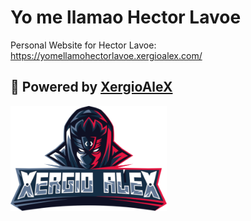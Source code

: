 # Yo me llamao Hector Lavoe

Personal Website for Hector Lavoe: https://yomellamohectorlavoe.xergioalex.com/

## :electric_plug: Powered by [XergioAleX](https://www.xergioalex.com/)

<a href="https://www.xergioalex.com/" target="_blank">
  <img alt="XergioAleX Logo" src="xergioalex.png" width="250">
</a>

